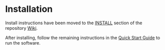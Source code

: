 # Installation

Install instructions have been moved to the [INSTALL](https://github.com/TadNetwork/tad-blockchain/wiki/INSTALL) section of the repository [Wiki](https://github.com/TadNetwork/tad-blockchain/wiki).

After installing, follow the remaining instructions in the
[Quick Start Guide](https://github.com/TadNetwork/tad-blockchain/wiki/Quick-Start-Guide)
to run the software.
